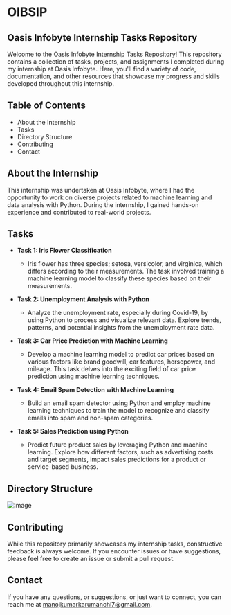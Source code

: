 # OIBSIP 

## Oasis Infobyte Internship Tasks Repository

Welcome to the Oasis Infobyte Internship Tasks Repository! This repository contains a collection of tasks, projects, and assignments I completed during my internship at Oasis Infobyte. Here, you'll find a variety of code, documentation, and other resources that showcase my progress and skills developed throughout this internship.

## Table of Contents
- About the Internship
- Tasks
- Directory Structure
- Contributing
- Contact

## About the Internship
This internship was undertaken at Oasis Infobyte, where I had the opportunity to work on diverse projects related to machine learning and data analysis with Python. During the internship, I gained hands-on experience and contributed to real-world projects.

## Tasks

- **Task 1: Iris Flower Classification**
  - Iris flower has three species; setosa, versicolor, and virginica, which differs according to their measurements. The task involved training a machine learning model to classify these species based on their measurements.

- **Task 2: Unemployment Analysis with Python**
  - Analyze the unemployment rate, especially during Covid-19, by using Python to process and visualize relevant data. Explore trends, patterns, and potential insights from the unemployment rate data.

- **Task 3: Car Price Prediction with Machine Learning**
  - Develop a machine learning model to predict car prices based on various factors like brand goodwill, car features, horsepower, and mileage. This task delves into the exciting field of car price prediction using machine learning techniques.

- **Task 4: Email Spam Detection with Machine Learning**
  - Build an email spam detector using Python and employ machine learning techniques to train the model to recognize and classify emails into spam and non-spam categories.

- **Task 5: Sales Prediction using Python**
  - Predict future product sales by leveraging Python and machine learning. Explore how different factors, such as advertising costs and target segments, impact sales predictions for a product or service-based business.

## Directory Structure

![image](https://github.com/ManojKumarKarumanchi/OIBSIP/assets/86285857/f2ee9e39-017f-4d1b-acce-17d8a9860e76)


## Contributing
While this repository primarily showcases my internship tasks, constructive feedback is always welcome. If you encounter issues or have suggestions, please feel free to create an issue or submit a pull request.

## Contact
If you have any questions, or suggestions, or just want to connect, you can reach me at manojkumarkarumanchi7@gmail.com.
